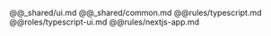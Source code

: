 @@_shared/ui.md
@@_shared/common.md
@@rules/typescript.md
@@roles/typescript-ui.md
@@rules/nextjs-app.md
